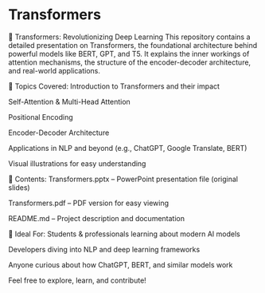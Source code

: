 # Transformers
🔁 Transformers: Revolutionizing Deep Learning
This repository contains a detailed presentation on Transformers, the foundational architecture behind powerful models like BERT, GPT, and T5. It explains the inner workings of attention mechanisms, the structure of the encoder-decoder architecture, and real-world applications.

📌 Topics Covered:
Introduction to Transformers and their impact

Self-Attention & Multi-Head Attention

Positional Encoding

Encoder-Decoder Architecture

Applications in NLP and beyond (e.g., ChatGPT, Google Translate, BERT)

Visual illustrations for easy understanding

📂 Contents:
Transformers.pptx – PowerPoint presentation file (original slides)

Transformers.pdf – PDF version for easy viewing

README.md – Project description and documentation

🧠 Ideal For:
Students & professionals learning about modern AI models

Developers diving into NLP and deep learning frameworks

Anyone curious about how ChatGPT, BERT, and similar models work

Feel free to explore, learn, and contribute!

